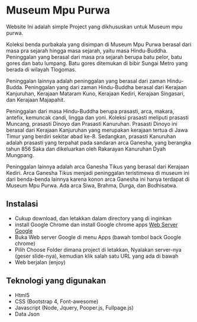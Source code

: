 # Museum Mpu Purwa

Website Ini adalah simple Project yang dikhususkan untuk Museum mpu purwa. 

Koleksi benda purbakala yang disimpan di Museum Mpu Purwa berasal dari masa pra sejarah hingga masa sejarah, yaitu masa Hindu-Buddha.  Peninggalan yang berasal dari masa pra sejarah berupa batu pelor, batu gores dan batu lumpang. Batu gores ditemukan di bibir Sungai Metro yang berada di wilayah Tlogomas.

Peninggalan lainnya adalah peninggalan yang berasal dari zaman Hindu-Budda. Peninggalan yang dari zaman Hindu-Buddha berasal dari Kerajaan Kanjuruhan, Kerajaan Mataram Kuno, Kerajaan Kediri, Kerajaan Singasari, dan Kerajaan Majapahit.

Peninggalan dari masa Hindu-Buddha berupa prasasti, arca, makara, antefix, kemuncak candi, lingga dan yoni. Koleksi prasasti meliputi prasasti Muncang, prasasti Dinoyo dan Prasasti Kanuruhan. Prasasti Dinoyo ini berasal dari Kerajaan Kanjuruhan yang merupakan kerajaan tertua di Jawa Timur yang berdiri sekitar abad ke-8. Sedangkan, prasasti Kanuruhan adalah prasasti yang terpahat pada sandaran arca Ganesha, yang berangka tahun 856 Saka dan dikeluarkan oleh Rakarayan Kanuruhan Dyah Mungpang.

Peninggalan lainnya adalah arca Ganesha Tikus yang berasal dari Kerajaan Kediri. Arca Ganesha Tikus menjadi peninggalan teristimewa di museum ini dari benda-benda lainnya karena konon arca Ganesha ini hanya terdapat di Museum Mpu Purwa. Ada arca Siwa, Brahma, Durga, dan Bodhisatwa.


## Instalasi
- Cukup download, dan letakkan dalam directory yang di inginkan
- install Google Chrome dan install Google chrome apps [Web Server Google](https://chrome.google.com/webstore/detail/web-server-for-chrome/ofhbbkphhbklhfoeikjpcbhemlocgigb?hl=en)
- Buka Web server Google di menu Apps (bawah tombol back Google chrome)
- Pilih Choose Folder dimana project di letakkan, Nyalakan server-nya (geser slide-nya), kemudian klik salah satu URL yang ada di bawah
- Web berjalan (enjoy)

## Teknologi yang digunakan
- Html5
- CSS (Bootstrap 4, Font-awesome)
- Javascript (Node, Jquery, Pooper.js, Fullpage.js)
- Data Json